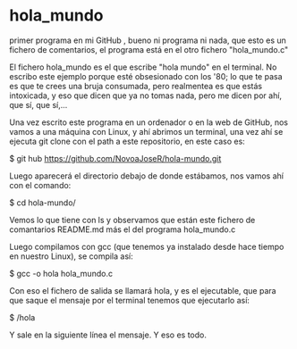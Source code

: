 # hola_mundo
primer programa en mi GitHub , bueno ni programa ni nada, que esto es un fichero de comentarios, el programa está en el otro fichero "hola_mundo.c"

El fichero hola_mundo es el que escribe "hola mundo" en el terminal.
No escribo este ejemplo porque esté obsesionado con los '80; lo que te pasa es que te crees una bruja consumada, pero realmentea es que estás intoxicada, y eso que dicen que ya no tomas nada, pero me dicen por ahí, que sí, que sí,...

Una vez escrito este programa en un ordenador o en la web de GitHub, nos vamos a una máquina con Linux, y ahí abrimos un terminal, una vez ahí se ejecuta git clone con el path a este repositorio, en este caso es:

$ git hub https://github.com/NovoaJoseR/hola-mundo.git

Luego aparecerá el directorio debajo de donde estábamos, nos vamos ahí con el comando:

$ cd hola-mundo/

Vemos lo que tiene con ls y observamos que están este fichero de comantarios README.md más el del programa hola_mundo.c

Luego compilamos con gcc (que tenemos ya instalado desde hace tiempo en nuestro Linux), se compila así:

$ gcc -o hola hola_mundo.c 

Con eso el fichero de salida se llamará hola, y es el ejecutable, que para que saque el mensaje por el terminal tenemos que ejecutarlo así:

$ /hola

Y sale en la siguiente línea el mensaje.
Y eso es todo.
